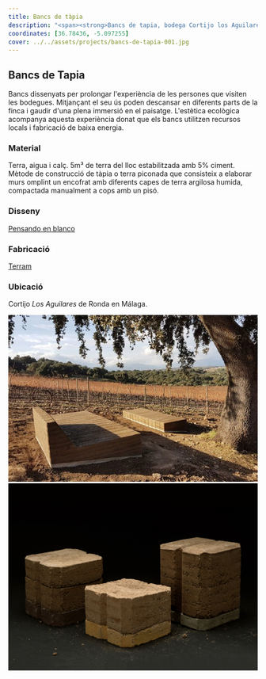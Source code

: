 ```yaml
---
title: Bancs de tàpia
description: "<span><strong>Bancs de tapia, bodega Cortijo los Aguilares</strong> &mdash; <em>fabricats amb materials locals i  dissenyats per prolongar l’experiència de les persones que visiten les bodegues.</em></span>"
coordinates: [36.78436, -5.097255]
cover: ../../assets/projects/bancs-de-tapia-001.jpg
---
```


## Bancs de Tapia

Bancs dissenyats per prolongar l'experiència de les persones que visiten les
bodegues. Mitjançant el seu ús poden descansar en diferents parts de la finca i
gaudir d'una plena immersió en el paisatge. L'estètica ecològica acompanya
aquesta experiència donat que els bancs utilitzen recursos locals i fabricació
de baixa energia.

### Material

Terra, aigua i calç. 5m³ de terra del lloc estabilitzada amb 5% ciment. Mètode
de construcció de tàpia o terra piconada que consisteix a elaborar murs omplint
un encofrat amb diferents capes de terra argilosa humida, compactada manualment
a cops amb un pisó.

### Disseny

[Pensando en blanco](https://pensandoenblanco.com/project/bancos-de-tapia-c-o-cla/)

### Fabricació

[Terram](https://www.terram.cat/portfolio/bancs-de-tapia-celler-a-ronda-malaga/)

### Ubicació

Cortijo _Los Aguilares_ de Ronda en Málaga.

![](../../assets/projects/bancs-de-tapia-001.jpg)
![](../../assets/projects/bancs-de-tapia-002.jpg)
